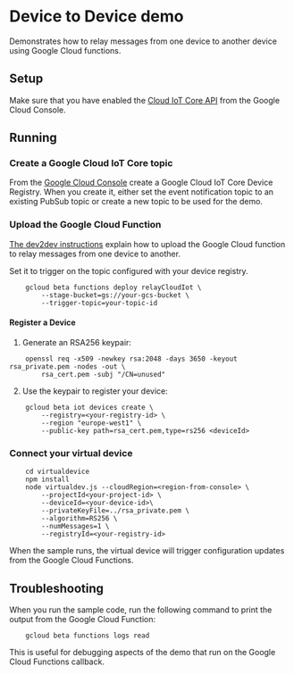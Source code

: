 # Device to Device demo

Demonstrates how to relay messages from one device to another device using
Google Cloud functions.

## Setup

Make sure that you have enabled the [Cloud IoT Core API](https://console.cloud.google.com/apis/library/cloudiot.googleapis.com/)
from the Google Cloud Console.

## Running

### Create a Google Cloud IoT Core topic

From the [Google Cloud Console](https://console.cloud.google.com/iot) create
a Google Cloud IoT Core Device Registry. When you create it, either set the
event notification topic to an existing PubSub topic or create a new topic to
be used for the demo.

### Upload the Google Cloud Function

[The dev2dev instructions](dev2dev/README.md) explain how to upload the
Google Cloud function to relay messages from one device to another.

Set it to trigger on the topic configured with your device registry.

```
    gcloud beta functions deploy relayCloudIot \
        --stage-bucket=gs://your-gcs-bucket \
        --trigger-topic=your-topic-id
```

#### Register a Device

1. Generate an RSA256 keypair:

```
    openssl req -x509 -newkey rsa:2048 -days 3650 -keyout rsa_private.pem -nodes -out \
        rsa_cert.pem -subj "/CN=unused"
```

2. Use the keypair to register your device:

```
    gcloud beta iot devices create \
        --registry=<your-registry-id> \
        --region "europe-west1" \
        --public-key path=rsa_cert.pem,type=rs256 <deviceId>
```

###  Connect your virtual device

```
    cd virtualdevice
    npm install
    node virtualdev.js --cloudRegion=<region-from-console> \
        --projectId<your-project-id> \
        --deviceId=<your-device-id>\
        --privateKeyFile=../rsa_private.pem \
        --algorithm=RS256 \
        --numMessages=1 \
        --registryId=<your-registry-id>
```

When the sample runs, the virtual device will trigger configuration updates
from the Google Cloud Functions.

## Troubleshooting

When you run the sample code, run the following command to print the output
from the Google Cloud Function:

```
    gcloud beta functions logs read
```

This is useful for debugging aspects of the demo that run on the Google Cloud
Functions callback.
